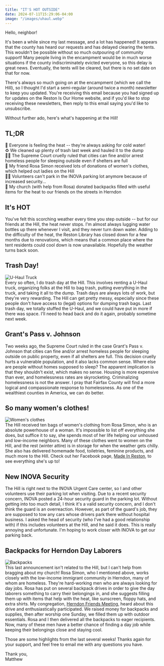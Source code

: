 ```yaml
---
title: "IT'S HOT OUTSIDE"
date: 2024-07-11T15:29:06-04:00
image: "/images/uhaul.webp"
---
```


Hello, neighbor!

It's been a while since my last message, and a lot has happened! It appears that the county has heard our requests and has delayed clearing the tents. This wouldn't be possible without so much outpouring of community support! Many people living in the encampment would be in much worse situations if the county indiscriminately evicted everyone, so this delay is great news. Eventually, the tents will be cleared, but there is no set date on that for now.

There's always so much going on at the encampment (which we call the Hill), so I thought I'd start a semi-regular (around twice a month) newsletter to keep you updated. You're receiving this email because you had signed up for updates on the Reston Is Our Home website, and if you'd like to stop receiving these newsletters, then reply to this email saying you'd like to unsubscribe.

Without further ado, here's what's happening at the Hill!

## TL;DR
🥵 Everyone is feeling the heat -- they're always asking for cold water!  
♻️ We cleaned up plenty of trash last week and hauled it to the dump  
🧑‍⚖️ The Supreme Court cruelly ruled that cities can fine and/or arrest homeless people for sleeping outside even if shelters are full  
👗 My friend Rosa Simon received lots of donations of women's clothes, which helped out ladies on the Hill  
👮‍♂️ Volunteers can't park in the INOVA parking lot anymore because of increased security...  
🎒 My church (with help from Rosa) donated backpacks filled with useful items for the heat to our friends on the streets in Herndon

## It's HOT
You've felt this scorching weather every time you step outside -- but for our friends at the Hill, the heat never stops. I'm almost always lugging water bottles up there whenever I visit, and they never turn down water. Adding to the difficulty of the heat, the Reston Library has closed down for a few months due to renovations, which means that a common place where the tent residents could cool down is now unavailable. Hopefully the weather turns back soon.

## Trash Day!
![U-Haul Truck](/images/uhaul.webp)  
Every so often, I do trash day at the Hill. This involves renting a U-Haul truck, organizing folks at the Hill to bag trash, putting everything in the truck, and taking it all to the dump. Trash days are always lots of work, but they're very rewarding. The Hill can get pretty messy, especially since these people don't have access to (legal) options for dumping trash bags. Last trash day, we totally stuffed the U-Haul, and we could have put in more if there was space. I'll need to head back and do it again, probably sometime next week.

## Grant's Pass v. Johnson
Two weeks ago, the Supreme Court ruled in the case Grant's Pass v. Johnson that cities can fine and/or arrest homeless people for sleeping outside on public property, even if all shelters are full. This decision cruelly hurts a vulnerable population, and it also lacks common sense. Where else are people without homes supposed to sleep? The apparent implication is that they shouldn't exist, which makes no sense. Housing is more expensive than ever, and homelessness rates are skyrocketing. Criminalizing homelessness is not the answer. I pray that Fairfax County will find a more logical and compassionate response to homelessness. As one of the wealthiest counties in America, we can do better.

## So many women's clothes!
![Women's clothes](/images/clothes.webp)  
The Hill received ten bags of women's clothing from Rosa Simon, who is an absolute powerhouse of a woman. It's impossible to list off everything she does, but suffice it to say, she spends most of her life helping our unhoused and low-income neighbors. Many of these clothes went to women on the Hill, and the rest (winter attire) is in storage for when the weather gets chilly. She also has delivered homemade food, toiletries, feminine products, and much more to the Hill. Check out her Facebook page, [Made In Reston](https://www.facebook.com/profile.php?id=100030791725527&mibextid=LQQJ4d), to see everything she's up to!

## New INOVA Security
The Hill is right next to the INOVA Urgent Care center, so I and other volunteers use their parking lot when visiting. Due to a recent security concern, INOVA posted a 24-hour security guard in the parking lot. Without getting into too much detail, I think it's a valid security concern, and I don't think the guard is an overreaction. However, as part of the guard's job, they are supposed to tow any cars whose drivers park there without hospital business. I asked the head of security (who I've had a good relationship with) if this includes volunteers at the Hill, and he said it does. This is really annoying and unfortunate. I'm hoping to work closer with INOVA to get our parking back.

## Backpacks for Herndon Day Laborers
![Backpacks](/images/backpacks.webp)  
This last announcement isn't related to the Hill, but I can't help from bragging about my church! Rosa Simon, who I mentioned above, works closely with the low-income immigrant community in Herndon, many of whom are homeless. They're hard-working men who are always looking for day jobs. Rosa has put on several backpack drives in order to give the day laborers something to carry their belongings in, and she suggests filling them up with items that help with the heat, like sunscreen, floppy hats, and extra shirts. My congregation, [Herndon Friends Meeting](https://www.herndonfriendsmeeting.org), heard about this drive and enthusiastically participated. We raised money for backpacks and supplies, then after worship one Sunday, we filled them up with outdoor essentials. Rosa and I then delivered all the backpacks to eager recipients. Now, many of these men have a better chance of finding a day job while keeping their belongings close and staying cool.

Those are some highlights from the last several weeks! Thanks again for your support, and feel free to email me with any questions you have.

Thank you,  
Matthew